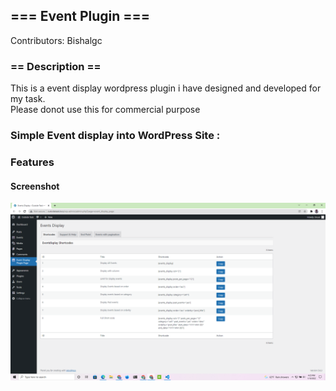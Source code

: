 <h2>=== Event Plugin ===</h2>

<p>Contributors: Bishalgc</p>

<h3>== Description == </h3>

<p> This is a event display wordpress plugin i have designed and developed for my task. <br>Please donot use this for commercial purpose </p>

<h3>Simple  Event display into WordPress Site :</h3>

<h3>Features</h3>

<h4>Screenshot</h4>

<img src="/assets/images/event-plugin-image.png"/>
